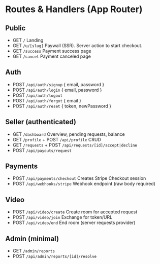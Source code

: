 # Routes & Handlers (App Router)

## Public
- GET `/` Landing
- GET `/u/[slug]` Paywall (SSR). Server action to start checkout.
- GET `/success` Payment success page
- GET `/cancel` Payment canceled page

## Auth
- POST `/api/auth/signup` { email, password }
- POST `/api/auth/login` { email, password }
- POST `/api/auth/logout`
- POST `/api/auth/forgot` { email }
- POST `/api/auth/reset` { token, newPassword }

## Seller (authenticated)
- GET `/dashboard` Overview, pending requests, balance
- GET `/profile` + POST `/api/profile` CRUD
- GET `/requests` + POST `/api/requests/[id]/accept|decline`
- POST `/api/payouts/request`

## Payments
- POST `/api/payments/checkout` Creates Stripe Checkout session
- POST `/api/webhooks/stripe` Webhook endpoint (raw body required)

## Video
- POST `/api/video/create` Create room for accepted request
- POST `/api/video/join` Exchange for token/URL
- POST `/api/video/end` End room (server requests provider)

## Admin (minimal)
- GET `/admin/reports`
- POST `/api/admin/reports/[id]/resolve`

